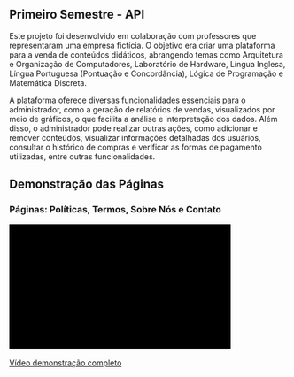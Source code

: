 ## Primeiro Semestre - API

Este projeto foi desenvolvido em colaboração com professores que representaram uma empresa fictícia. O objetivo era criar uma plataforma para a venda de conteúdos didáticos, abrangendo 
temas como Arquitetura e Organização de Computadores, Laboratório de Hardware, Língua Inglesa, Língua Portuguesa (Pontuação e Concordância), Lógica de Programação e Matemática Discreta.

A plataforma oferece diversas funcionalidades essenciais para o administrador, como a geração de relatórios de vendas, visualizados por meio de gráficos, o que facilita a análise e 
interpretação dos dados. Além disso, o administrador pode realizar outras ações, como adicionar e remover conteúdos, visualizar informações detalhadas dos usuários, consultar o histórico 
de compras e verificar as formas de pagamento utilizadas, entre outras funcionalidades.

## Demonstração das Páginas

### Páginas: Políticas, Termos, Sobre Nós e Contato
<img src="https://github.com/deborafaria01/TG-fatec/blob/main/Gifs/termos_politica_contato.gif" alt="gif-das-paginas" style="width: 400px; height: auto;">

[Vídeo demonstração completo](https://youtu.be/Cr8yooCzASA)
